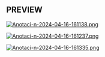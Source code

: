 ## PREVIEW
[![Anotaci-n-2024-04-16-161138.png](https://i.postimg.cc/9fvgbp6g/Anotaci-n-2024-04-16-161138.png)](https://postimg.cc/GBxjhkhv)

[![Anotaci-n-2024-04-16-161237.png](https://i.postimg.cc/mDCX59RL/Anotaci-n-2024-04-16-161237.png)](https://postimg.cc/tZRN1YYw)

[![Anotaci-n-2024-04-16-161335.png](https://i.postimg.cc/9FrTXhRT/Anotaci-n-2024-04-16-161335.png)](https://postimg.cc/LnFhvGV6)
